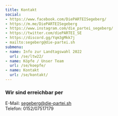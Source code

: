 ```yaml
---
title: Kontakt
social:
- https://www.facebook.com/DiePARTEISegeberg/
- https://m.me/DiePARTEISegeberg
- https://www.instagram.com/die_partei_segeberg/
- https://twitter.com/diePARTEI_SE
- https://discord.gg/Yqm3gMkk7j
- mailto:segeberg@die-partei.sh
submenu:
- name: Info zur Landtagswahl 2022
  url: /se/ltw22/
- name: Köpfe / Unser Team
  url: /se/koepfe/
- name: Kontakt
  url: /se/kontakt/
---
```


### Wir sind erreichbar per

E-Mail: [segeberg@die-partei.sh](mailto:segeberg@die-partei.sh)  
Telefon: 0152/07517179
